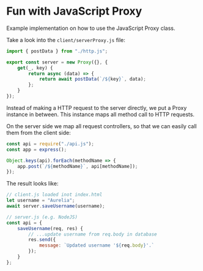 # Fun with JavaScript Proxy

Example implementation on how to use the JavaScript Proxy class.

Take a look into the `client/serverProxy.js` file:

```javascript
import { postData } from "./http.js";

export const server = new Proxy({}, {
    get(_, key) {
        return async (data) => {
            return await postData(`/${key}`, data);
        };
    }
});
```

Instead of making a HTTP request to the server directly, we put a Proxy instance in between. This instance maps all method call to HTTP requests. 

On the server side we map all request controllers, so that we can easily call them from the client side:
```javascript
const api = require("./api.js");
const app = express();

Object.keys(api).forEach(methodName => {
    app.post(`/${methodName}`, api[methodName]);
});
```

The result looks like:
```javascript
// client.js loaded inot index.html
let username = "Aurelia";
await server.saveUsername(username);

// server.js (e.g. NodeJS)
const api = {
    saveUsername(req, res) {
        // ...update username from req.body in database
        res.send({
            message: `Updated username '${req.body}'.`
        });
    }
};
```